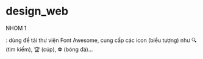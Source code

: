 # design_web

NHOM 1

 <link rel="stylesheet" href="https://cdnjs.cloudflare.com/ajax/libs/font-awesome/6.0.0-beta3/css/all.min.css"> : dùng để tải thư viện Font Awesome, cung cấp các icon (biểu tượng) như 🔍 (tìm kiếm), 🏆 (cúp), ⚽ (bóng đá)...
